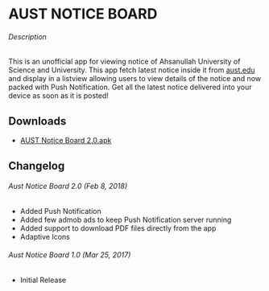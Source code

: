 # AUST NOTICE BOARD

###### Description
This is an unofficial app for viewing notice of Ahsanullah University of Science and University. This app fetch latest notice inside it from [aust.edu](http://www.aust.edu/news_events.htm) and display in a listview allowing users to view details of the notice and now packed with Push Notification. Get all the latest notice delivered into your device as soon as it is posted!

## Downloads
- [AUST Notice Board 2.0.apk](https://github.com/igeniusarnob/aust-notice-board/raw/master/app/release/Aust%20Notice%20Board%202.0%20Final.apk)
## Changelog

###### Aust Notice Board 2.0 (Feb 8, 2018)
- Added Push Notification 
- Added few admob ads to keep Push Notification server running
- Added support to download PDF files directly from the app
- Adaptive Icons

###### Aust Notice Board 1.0 (Mar 25, 2017)
- Initial Release
